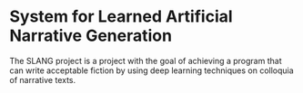# System for Learned Artificial Narrative Generation
The SLANG project is a project with the goal of achieving a program that can write acceptable fiction by using deep learning techniques on colloquia of narrative texts.


